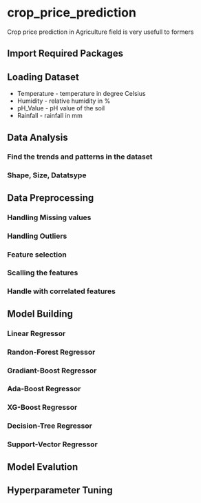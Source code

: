 # crop_price_prediction
Crop price prediction in Agriculture field is very usefull to formers

## Import Required Packages
## Loading Dataset
- Temperature - temperature in degree Celsius
- Humidity - relative humidity in %
- pH_Value - pH value of the soil
- Rainfall - rainfall in mm
## Data Analysis
### Find the trends and patterns in the dataset
### Shape, Size, Datatsype
## Data Preprocessing
### Handling Missing values
### Handling Outliers
### Feature selection
### Scalling the features
### Handle with correlated features
## Model Building
### Linear Regressor
### Randon-Forest Regressor
### Gradiant-Boost Regressor
### Ada-Boost Regressor
### XG-Boost Regressor
### Decision-Tree Regressor
### Support-Vector Regressor
## Model Evalution
## Hyperparameter Tuning